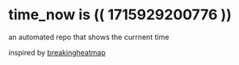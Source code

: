 # time_now is (( 1715929200776 ))

an automated repo that shows the currnent time

inspired by [breakingheatmap](https://github.com/breakingheatmap/breakingheatmap)